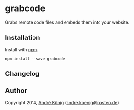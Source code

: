 # grabcode

Grabs remote code files and embeds them into your website.

## Installation

Install with [npm](https://npmjs.org/package/grabcode).

    npm install --save grabcode

## Changelog

## Author

Copyright 2014, [André König](http://) (andre.koenig@posteo.de)
